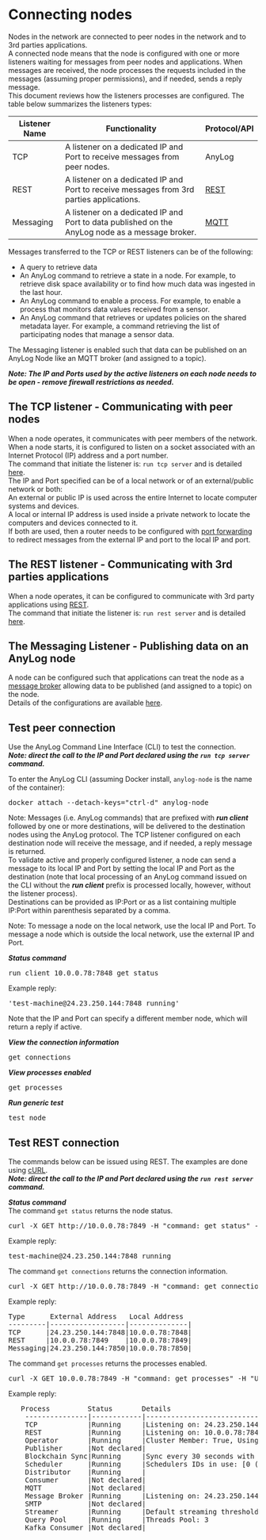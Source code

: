 # Connecting nodes

Nodes in the network are connected to peer nodes in the network and to 3rd parties applications.   
A connected node means that the node is configured with one or more listeners waiting for messages from peer nodes and applications. When messages are received, 
the node processes the requests included in the messages (assuming proper permissions), and if needed, sends a reply message.  
This document reviews how the listeners processes are configured. The table below summarizes the listeners types:
  
| Listener Name  | Functionality | Protocol/API |
| ------------- | ---- | --- |
| TCP | A listener on a dedicated IP and Port to receive messages from peer nodes.  | AnyLog |
| REST | A listener on a dedicated IP and Port to receive messages from 3rd parties applications.  | [REST](https://en.wikipedia.org/wiki/Representational_state_transfer) |
| Messaging | A listener on a dedicated IP and Port to data published on the AnyLog node as a message broker.  | [MQTT](https://mqtt.org/)  |

Messages transferred to the TCP or REST listeners can be of the following:
* A query to retrieve data
* An AnyLog command to retrieve a state in a node. For example, to retrieve disk space availability or to find how much data was ingested in the last hour.  
* An AnyLog command to enable a process. For example, to enable a process that monitors data values received from a sensor.
* An AnyLog command that retrieves or updates policies on the shared metadata layer. For example, a command retrieving the list of participating nodes that manage a sensor data.

The Messaging listener is enabled such that data can be published on an AnyLog Node like an MQTT broker (and assigned to a topic).

***Note: The IP and Ports used by the active listeners on each node needs to be open - remove firewall restrictions as needed.***

## The TCP listener - Communicating with peer nodes

When a node operates, it communicates with peer members of the network.    
When a node starts, it is configured to listen on a socket associated with an Internet Protocol (IP) address and a port number.  
The command that initiate the listener is: ```run tcp server``` and is detailed [here](../background%20processes.md#the-tcp-server-process).    
The IP and Port specified can be of a local network or of an external/public network or both:  
An external or public IP is used across the entire Internet to locate computer systems and devices.  
A local or internal IP address is used inside a private network to locate the computers and devices connected to it.  
If both are used, then a router needs to be configured with [port forwarding](https://en.wikipedia.org/wiki/Port_forwarding) to redirect messages from the external IP and port 
to the local IP and port.

## The REST listener - Communicating with 3rd parties applications

When a node operates, it can be configured to communicate with 3rd party applications using [REST](https://en.wikipedia.org/wiki/Representational_state_transfer).  
The command that initiate the listener is: ```run rest server``` and is detailed [here](../background%20processes.md#rest-requests).  

## The Messaging Listener - Publishing data on an AnyLog node

A node can be configured such that applications can treat the node as a [message broker](https://en.wikipedia.org/wiki/Message_broker) allowing data to be published (and assigned to a topic) on the node.  
Details of the configurations are available [here](../message%20broker.md#using-a-message-broker).

## Test peer connection
Use the AnyLog Command Line Interface (CLI) to test the connection.  
***Note: direct the call to the IP and Port declared using the ```run tcp server``` command.***  

To enter the AnyLog CLI (assuming Docker install, ```anylog-node``` is the name of the container):
<pre>
docker attach --detach-keys="ctrl-d" anylog-node
</pre>

Note: Messages (i.e. AnyLog commands) that are prefixed with ***run client*** followed by one or more destinations, will be delivered to the destination
nodes using the AnyLog protocol. The TCP listener configured on each destination node will receive the message, and if needed, a reply message is returned.  
To validate active and properly configured listener, a node can send a message to its local IP and Port by setting the local IP and Port as the destination (note that
local processing of an AnyLog command issued on the CLI without the ***run client*** prefix is processed locally, however, without the listener process).  
Destinations can be provided as IP:Port or as a list containing multiple IP:Port within parenthesis separated by a comma.

Note: To message a node on the local network, use the local IP and Port. To message a node which is outside the local network, use the external IP and Port.
  
***Status command***
<pre>
run client 10.0.0.78:7848 get status
</pre>

Example reply:
<pre>
'test-machine@24.23.250.144:7848 running'
</pre>
Note that the IP and Port can specify a different member node, which will return a reply if active. 

***View the connection information***
<pre>
get connections
</pre>

***View processes enabled***
<pre>
get processes
</pre>

***Run generic test***
<pre>
test node
</pre>


## Test REST connection 
The commands below can be issued using REST. The examples are done using [cURL](https://curl.se/docs/).  
***Note: direct the call to the IP and Port declared using the ```run rest server``` command.***

***Status command***  
The command ```get status``` returns the node status.

<pre>
curl -X GET http://10.0.0.78:7849 -H "command: get status" -H "User-Agent: AnyLOg/1.23"
</pre>

Example reply:
<pre>
test-machine@24.23.250.144:7848 running
</pre>

The command ```get connections``` returns the connection information.  

<pre>
curl -X GET http://10.0.0.78:7849 -H "command: get connections" -H "User-Agent: AnyLOg/1.23"
</pre>

Example reply:
<pre>
Type      External Address   Local Address
---------|------------------|--------------|
TCP      |24.23.250.144:7848|10.0.0.78:7848|
REST     |10.0.0.78:7849    |10.0.0.78:7849|
Messaging|24.23.250.144:7850|10.0.0.78:7850|
</pre>


The command ```get processes``` returns the processes enabled.
<pre>
curl -X GET 10.0.0.78:7849 -H "command: get processes" -H "User-Agent: AnyLog/1.23" 
</pre>

Example reply:
<pre>
   Process         Status       Details
    ---------------|------------|---------------------------------------------------------------------|
    TCP            |Running     |Listening on: 24.23.250.144:7848 and 10.0.0.78:7848, Threads Pool: 6 |
    REST           |Running     |Listening on: 10.0.0.78:7849, Threads Pool: 5, Timeout: 20, SSL: None|
    Operator       |Running     |Cluster Member: True, Using Master: 45.33.41.185:2048                |
    Publisher      |Not declared|                                                                     |
    Blockchain Sync|Running     |Sync every 30 seconds with master using: 45.33.41.185:2048           |
    Scheduler      |Running     |Schedulers IDs in use: [0 (system)] [1 (user)]                       |
    Distributor    |Running     |                                                                     |
    Consumer       |Not declared|                                                                     |
    MQTT           |Not declared|                                                                     |
    Message Broker |Running     |Listening on: 24.23.250.144:7850 and 10.0.0.78:7850, Threads Pool: 4 |
    SMTP           |Not declared|                                                                     |
    Streamer       |Running     |Default streaming thresholds are 60 seconds and 10,000 bytes         |
    Query Pool     |Running     |Threads Pool: 3                                                      |
    Kafka Consumer |Not declared|                                                                     |
</pre>

